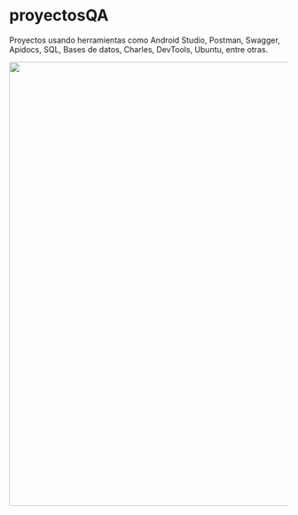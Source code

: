 # proyectosQA
Proyectos usando herramientas como Android Studio, Postman, Swagger, Apidocs, SQL, Bases de datos, Charles, DevTools, Ubuntu, entre otras.
<div id="header" align="center">
  <img decoding="async" src="https://github.com/sueselect/sueselect/blob/main/Banner%20Github.png" width="800"/>
</div>
